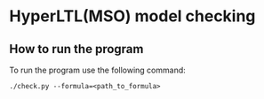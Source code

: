 # HyperLTL(MSO) model checking

## How to run the program
To run the program use the following command:

``` ./check.py --formula=<path_to_formula> ```